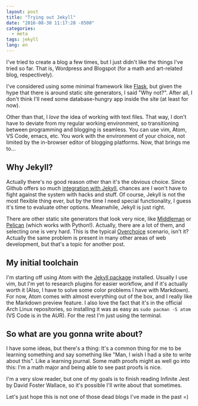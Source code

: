 ```yaml
---
layout: post
title: "Trying out Jekyll"
date: "2016-08-30 11:17:28 -0500"
categories:
  - meta
tags: jekyll
lang: en
---
```

I've tried to create a blog a few times, but I just didn't like the things I've tried so far. That is, Wordpress and Blogspot (for a math and art-related blog, respectively).

I've considered using some minimal framework like [Flask](http://flask.pocoo.org/), but given the hype that there is around static site generators, I said "Why not?". After all, I don't think I'll need some database-hungry app inside the site (at least for now).

Other than that, I *love* the idea of working with text files. That way, I don't have to deviate from my regular working environment, so transitioning between programming and blogging is seamless. You can use vim, Atom, VS Code, emacs, etc. You work with the environment of your choice, not limited by the in-browser editor of blogging platforms. Now, that brings me to...

Why Jekyll?
---
Actually there's no good reason other than it's the obvious choice. Since Github offers so much [integration with Jekyll](https://help.github.com/articles/about-github-pages-and-jekyll/), chances are I won't have to fight against the system with hacks and stuff. Of course, Jekyll is not the most flexible thing ever, but by the time I need special functionality, I guess it's time to evaluate other options. Meanwhile, Jekyll is just right.

There are other static site generators that look very nice, like [Middleman](https://middlemanapp.com/) or [Pelican](http://blog.getpelican.com/) (which works with Python!). Actually, there are a lot of them, and selecting one is very hard. This is the typical [Overchoice](https://en.wikipedia.org/wiki/Overchoice) scenario, isn't it? Actually the same problem is present in many other areas of web development, but that's a topic for another post.

My initial toolchain
---
I'm starting off using Atom with the [Jekyll package](https://atom.io/packages/jekyll) installed. Usually I use vim, but I'm yet to research plugins for easier workflow, and if it's actually worth it (Also, I have to solve some color problems I have with Markdown). For now, Atom comes with almost everything out of the box, and I really like the Markdown preview feature. I also love the fact that it's in the official Arch Linux repositories, so installing it was as easy as `sudo pacman -S atom` (VS Code is in the AUR). For the rest I'm just using the terminal.

So what are you gonna write about?
---
I have some ideas, but there's a thing: It's a common thing for me to be learning something and say something like "Man, I wish I had a site to write about this". Like a learning journal. Some math proofs might as well go into this: I'm a math major and being able to see past proofs is nice.

I'm a very slow reader, but one of my goals is to finish reading Infinite Jest by David Foster Wallace, so it's possible I'll write about that sometimes.

Let's just hope this is not one of those dead blogs I've made in the past =)

